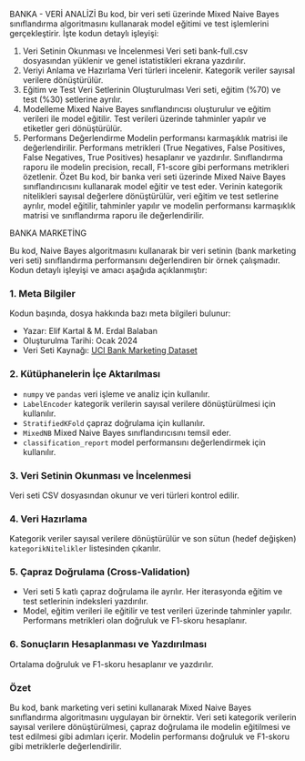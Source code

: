 BANKA - VERİ ANALİZİ 
Bu kod, bir veri seti üzerinde Mixed Naive Bayes sınıflandırma algoritmasını kullanarak model eğitimi ve test işlemlerini gerçekleştirir.
İşte kodun detaylı işleyişi:

1. Veri Setinin Okunması ve İncelenmesi
Veri seti bank-full.csv dosyasından yüklenir ve genel istatistikleri ekrana yazdırılır.
2. Veriyi Anlama ve Hazırlama
Veri türleri incelenir.
Kategorik veriler sayısal verilere dönüştürülür.
3. Eğitim ve Test Veri Setlerinin Oluşturulması
Veri seti, eğitim (%70) ve test (%30) setlerine ayrılır.
4. Modelleme
Mixed Naive Bayes sınıflandırıcısı oluşturulur ve eğitim verileri ile model eğitilir.
Test verileri üzerinde tahminler yapılır ve etiketler geri dönüştürülür.
5. Performans Değerlendirme
Modelin performansı karmaşıklık matrisi ile değerlendirilir.
Performans metrikleri (True Negatives, False Positives, False Negatives, True Positives) hesaplanır ve yazdırılır.
Sınıflandırma raporu ile modelin precision, recall, F1-score gibi performans metrikleri özetlenir.
Özet
Bu kod, bir banka veri seti üzerinde Mixed Naive Bayes sınıflandırıcısını kullanarak model eğitir ve test eder.
Verinin kategorik nitelikleri sayısal değerlere dönüştürülür, veri eğitim ve test setlerine ayrılır, model eğitilir,
tahminler yapılır ve modelin performansı karmaşıklık matrisi ve sınıflandırma raporu ile değerlendirilir.

BANKA MARKETİNG

Bu kod, Naive Bayes algoritmasını kullanarak bir veri setinin (bank marketing veri seti) 
sınıflandırma performansını değerlendiren bir örnek çalışmadır.
Kodun detaylı işleyişi ve amacı aşağıda açıklanmıştır:

### 1. **Meta Bilgiler**
Kodun başında, dosya hakkında bazı meta bilgileri bulunur:
- Yazar: Elif Kartal & M. Erdal Balaban
- Oluşturulma Tarihi: Ocak 2024
- Veri Seti Kaynağı: [UCI Bank Marketing Dataset](https://archive.ics.uci.edu/dataset/222/bank+marketing)

### 2. **Kütüphanelerin İçe Aktarılması**
- `numpy` ve `pandas` veri işleme ve analiz için kullanılır.
- `LabelEncoder` kategorik verilerin sayısal verilere dönüştürülmesi için kullanılır.
- `StratifiedKFold` çapraz doğrulama için kullanılır.
- `MixedNB` Mixed Naive Bayes sınıflandırıcısını temsil eder.
- `classification_report` model performansını değerlendirmek için kullanılır.

### 3. **Veri Setinin Okunması ve İncelenmesi**
Veri seti CSV dosyasından okunur ve veri türleri kontrol edilir.

### 4. **Veri Hazırlama**
Kategorik veriler sayısal verilere dönüştürülür ve son sütun (hedef değişken) `kategorikNitelikler` listesinden çıkarılır.

### 5. **Çapraz Doğrulama (Cross-Validation)**
- Veri seti 5 katlı çapraz doğrulama ile ayrılır. Her iterasyonda eğitim ve test setlerinin indeksleri yazdırılır.
- Model, eğitim verileri ile eğitilir ve test verileri üzerinde tahminler yapılır. Performans metrikleri olan doğruluk ve F1-skoru hesaplanır.

### 6. **Sonuçların Hesaplanması ve Yazdırılması**
Ortalama doğruluk ve F1-skoru hesaplanır ve yazdırılır.

### Özet
Bu kod, bank marketing veri setini kullanarak Mixed Naive Bayes sınıflandırma algoritmasını uygulayan bir örnektir. Veri seti kategorik verilerin sayısal verilere dönüştürülmesi, çapraz doğrulama ile modelin eğitilmesi ve test edilmesi gibi adımları içerir. Modelin performansı doğruluk ve F1-skoru gibi metriklerle değerlendirilir.
